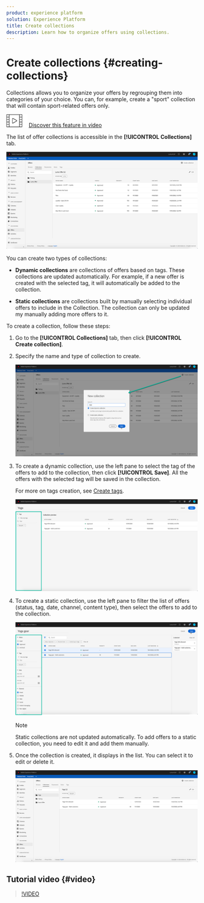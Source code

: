```yaml
---
product: experience platform
solution: Experience Platform
title: Create collections
description: Learn how to organize offers using collections.
---
```


# Create collections {#creating-collections}

Collections allows you to organize your offers by regrouping them into categories of your choice. You can, for example, create a "sport" collection that will contain sport-related offers only. 

![](assets/do-not-localize/how-to-video.png) [Discover this feature in video](#video)

The list of offer collections is accessible in the **[!UICONTROL Collections]** tab.   

![](assets/collections_list.png)

You can create two types of collections: 

* **Dynamic collections** are collections of offers based on tags. These collections are updated automatically. For example, if a new offer is created with the selected tag, it will automatically be added to the collection.

* **Static collections** are collections built by manually selecting individual offers to include in the Collection. The collection can only be updated my manually adding more offers to it.

To create a collection, follow these steps:

1. Go to the **[!UICONTROL Collections]** tab, then click **[!UICONTROL Create collection]**.

1. Specify the name and type of collection to create.

    ![](assets/collection_create.png)

1. To create a dynamic collection, use the left pane to select the tag of the offers to add to the collection, then click **[!UICONTROL Save]**. All the offers with the selected tag will be saved in the collection.

    For more on tags creation, see [Create tags](../../offer-library/using/creating-tags.md).

    ![](assets/dynamic_collection.png)

1. To create a static collection, use the left pane to filter the list of offers (status, tag, date, channel, content type), then select the offers to add to the collection.

    ![](assets/static_collection.png)

    >[!NOTE]
    >
    >Static collections are not updated automatically. To add offers to a static collection, you need to edit it and add them manually.

1. Once the collection is created, it displays in the list. You can select it to edit or delete it.

    ![](assets/collection_created.png)

## Tutorial video {#video}

>[!VIDEO](https://video.tv.adobe.com/v/329376?quality=12)
